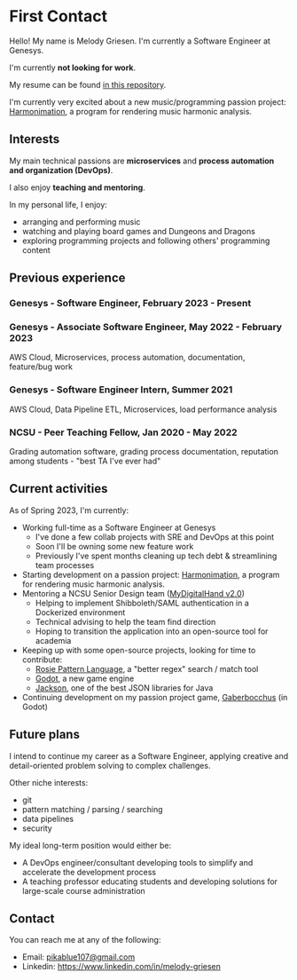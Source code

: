 # First Contact
Hello! My name is Melody Griesen. I'm currently a Software Engineer at Genesys.

I'm currently **not looking for work**.

My resume can be found [in this repository](https://github.com/PikaBlue107/PikaBlue107/blob/main/Melody%20Griesen%20Resume%20Spring%202023.pdf).

I'm currently very excited about a new music/programming passion project:
[Harmonimation](https://github.com/PikaBlue107/harmonimation),
a program for rendering music harmonic analysis.

## Interests
My main technical passions are **microservices** and **process automation and organization (DevOps)**.

I also enjoy **teaching and mentoring**.

In my personal life, I enjoy:
 * arranging and performing music
 * watching and playing board games and Dungeons and Dragons
 * exploring programming projects and following others' programming content

## Previous experience

### Genesys - Software Engineer, February 2023 - Present

### Genesys - Associate Software Engineer, May 2022 - February 2023

AWS Cloud, Microservices, process automation, documentation, feature/bug work

### Genesys - Software Engineer Intern, Summer 2021

AWS Cloud, Data Pipeline ETL, Microservices, load performance analysis

### NCSU - Peer Teaching Fellow, Jan 2020 - May 2022

Grading automation software, grading process documentation, reputation among students - "best TA I've ever had"

## Current activities
As of Spring 2023, I'm currently:
*   Working full-time as a Software Engineer at Genesys
    *   I've done a few collab projects with SRE and DevOps at this point
    *   Soon I'll be owning some new feature work
    *   Previously I've spent months cleaning up tech debt & streamlining team processes
*   Starting development on a passion project: [Harmonimation](https://github.com/PikaBlue107/harmonimation),
    a program for rendering music harmonic analysis.
*   Mentoring a NCSU Senior Design team ([MyDigitalHand v2.0](https://sdc.csc.ncsu.edu/projects#21))
    *   Helping to implement Shibboleth/SAML authentication in a Dockerized environment
    *   Technical advising to help the team find direction
    *   Hoping to transition the application into an open-source tool for academia
*   Keeping up with some open-source projects, looking for time to contribute:
    *   [Rosie Pattern Language](https://rosie-lang.org/), a "better regex" search / match tool
    *   [Godot](https://github.com/godotengine/godot), a new game engine
    *   [Jackson](https://github.com/FasterXML/jackson), one of the best JSON libraries for Java
*   Continuing development on my passion project game, [Gaberbocchus](https://github.com/PikaBlue107/gaberbocchus) (in Godot)

## Future plans

I intend to continue my career as a Software Engineer, applying creative and detail-oriented problem solving to complex challenges.

Other niche interests:
 * git
 * pattern matching / parsing / searching
 * data pipelines
 * security

My ideal long-term position would either be:
 * A DevOps engineer/consultant developing tools to simplify and accelerate the development process
 * A teaching professor educating students and developing solutions for large-scale course administration
 

## Contact
You can reach me at any of the following:
 * Email: pikablue107@gmail.com
 * Linkedin: https://www.linkedin.com/in/melody-griesen

<!---
PikaBlue107/PikaBlue107 is a ✨ special ✨ repository because its `README.md` (this file) appears on your GitHub profile.
You can click the Preview link to take a look at your changes.
--->
